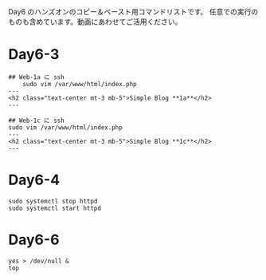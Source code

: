 Day6 のハンズオンのコピー＆ペースト用コマンドリストです。
任意での実行のものも含めています。動画にあわせてご活用ください。

# Day6-3
```
## Web-1a に ssh
    sudo vim /var/www/html/index.php
---
<h2 class="text-center mt-3 mb-5">Simple Blog **1a**</h2>
--- 

## Web-1c に ssh    
sudo vim /var/www/html/index.php
---
<h2 class="text-center mt-3 mb-5">Simple Blog **1c**</h2>
---
```

# Day6-4
```
sudo systemctl stop httpd
sudo systemctl start httpd
```

# Day6-6
```
yes > /dev/null &
top
```